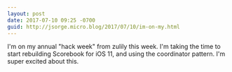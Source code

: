```yaml
---
layout: post
date: 2017-07-10 09:25 -0700
guid: http://jsorge.micro.blog/2017/07/10/im-on-my.html
---
```

I'm on my annual "hack week" from zulily this week. I'm taking the time to start rebuilding Scorebook for iOS 11, and using the coordinator pattern. I'm super excited about this.
